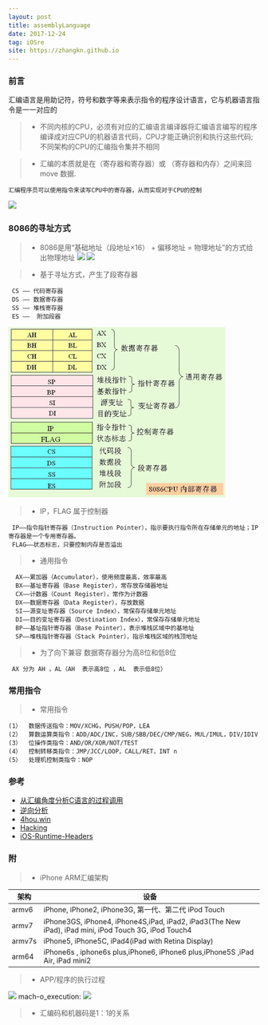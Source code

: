 ```yaml
---
layout: post
title: assemblyLanguage
date: 2017-12-24
tag: iOSre
site: https://zhangkn.github.io
---
```



### 前言

汇编语言是用助记符，符号和数字等来表示指令的程序设计语言，它与机器语言指令是一一对应的

>* 不同内核的CPU，必须有对应的汇编语言编译器将汇编语言编写的程序编译成对应CPU的机器语言代码，CPU才能正确识别和执行这些代码;不同架构的CPU的汇编指令集并不相同

>* 汇编的本质就是在（寄存器和寄存器）或 （寄存器和内存）之间来回move 数据.
```
汇编程序员可以使用指令来读写CPU中的寄存器，从而实现对于CPU的控制
```
![](/images/posts/{{page.title}}/control.png)


### 8086的寻址方式

>* 8086是用“基础地址（段地址×16） + 偏移地址 = 物理地址”的方式给出物理地址
![](/images/posts/{{page.title}}/x8086.png)
![](/images/posts/{{page.title}}/x8086Addressing.png)

>* 基于寻址方式，产生了段寄存器
```
 CS ―― 代码寄存器 
 DS ―― 数据寄存器  
 SS ―― 堆栈寄存器  
 ES ――  附加段器 
```
![](/images/posts/usefulCommand/register.png)

>* IP，FLAG 属于控制器
```
 IP――指令指针寄存器（Instruction Pointer），指示要执行指令所在存储单元的地址；IP寄存器是一个专用寄存器。
 FLAG――状态标志，只要控制内存是否溢出
```
>* 通用指令
```
  AX――累加器（Accumulator），使用频度最高，效率最高 
  BX――基址寄存器（Base Register），常存放存储器地址
  CX――计数器（Count Register），常作为计数器
  DX――数据寄存器（Data Register），存放数据
  SI――源变址寄存器（Source Index），常保存存储单元地址
  DI――目的变址寄存器（Destination Index），常保存存储单元地址
  BP――基址指针寄存器（Base Pointer），表示堆栈区域中的基地址
  SP――堆栈指针寄存器（Stack Pointer），指示堆栈区域的栈顶地址
```

>* 为了向下兼容 数据寄存器分为高8位和低8位
```
 AX 分为 AH ，AL（AH  表示高8位 ，AL  表示低8位）
```

### 常用指令

>* 常用指令
```
(1）  数据传送指令：MOV/XCHG，PUSH/POP，LEA
(2）  算数运算类指令：ADD/ADC/INC，SUB/SBB/DEC/CMP/NEG，MUL/IMUL，DIV/IDIV
(3）  位操作类指令：AND/OR/XOR/NOT/TEST
(4）  控制转移类指令：JMP/JCC/LOOP，CALL/RET，INT n
(5）  处理机控制类指令：NOP
```

### 参考

- [从汇编角度分析C语言的过程调用](http://blog.tingyun.com/web/article/detail/1132)
- [逆向分析](http://zhuanlan.freebuf.com/column/index/?name=%E9%80%86%E5%90%91%E5%88%86%E6%9E%90)
- [4hou.win](https://4hou.win/wordpress/?m=201712)
- [Hacking](https://4hou.win/wordpress/?p=6027)
- [iOS-Runtime-Headers](https://github.com/nst/iOS-Runtime-Headers)


### 附

>* iPhone ARM汇编架构

<table>
<thead>
<tr>
<th>架构</th>
<th>设备</th>
</tr>
</thead>
<tbody>
<tr>
<td>armv6</td>
<td>iPhone, iPhone2, iPhone3G, 第一代、第二代 iPod Touch</td>
</tr>
<tr>
<td>armv7</td>
<td>iPhone3GS, iPhone4, iPhone4S,iPad, iPad2, iPad3(The New iPad), iPad mini, iPod Touch 3G, iPod Touch4</td>
</tr>
<tr>
<td>armv7s</td>
<td>iPhone5, iPhone5C, iPad4(iPad with Retina Display)</td>
</tr>
<tr>
<td>arm64</td>
<td>iPhone6s , iphone6s plus,iPhone6, iPhone6 plus,iPhone5S ,iPad Air, iPad mini2</td>
</tr>
</tbody>
</table>


>* APP/程序的执行过程

![](/images/posts/{{page.title}}/app.png)
mach-o_execution:
![](/images/posts/{{page.title}}/mach-o_execution.png)

>* 汇编码和机器码是1：1的关系



